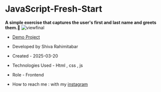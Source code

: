 # JavaScript-Fresh-Start
**A simple exercise that captures the user's first and last name and greets them.🤩**
![viewfinal](https://user-images.githubusercontent.com/109727844/204102879-086fee63-9bda-43b2-a1aa-49879c3f2d39.jpg)



- [Demo Project](https://rahimitabarshiva.github.io/JavaScript-Fresh-Start/)

- Developed by Shiva Rahimitabar

- Created - 2025-03-20

- Technologies Used - Html , css , js
- Role - Frontend

- How to reach me : with my [instagram](https://www.instagram.com/shiva.rahimitabar.dev)

